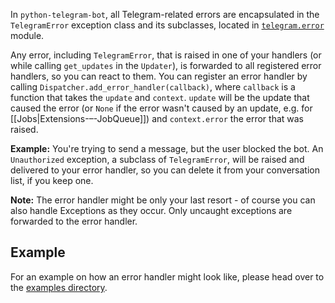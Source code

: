 In `python-telegram-bot`, all Telegram-related errors are encapsulated in the `TelegramError` exception class and its subclasses, located in [`telegram.error`](https://python-telegram-bot.readthedocs.io/en/stable/telegram.error.html) module.

Any error, including `TelegramError`, that is raised in one of your handlers (or while calling `get_updates` in the `Updater`), is forwarded to all registered error handlers, so you can react to them. You can register an error handler by calling `Dispatcher.add_error_handler(callback)`, where `callback` is a function that takes the `update` and `context`. `update` will be the update that caused the error (or `None` if the error wasn't caused by an update, e.g. for [[Jobs|Extensions-–-JobQueue]]) and `context.error` the error that was raised.

**Example:** You're trying to send a message, but the user blocked the bot. An `Unauthorized` exception, a subclass of `TelegramError`, will be raised and delivered to your error handler, so you can delete it from your conversation list, if you keep one.

**Note:** The error handler might be only your last resort - of course you can also handle Exceptions as they occur. Only uncaught exceptions are forwarded to the error handler.

## Example

For an example on how an error handler might look like, please head over to the [examples directory](https://github.com/python-telegram-bot/python-telegram-bot/tree/master/examples).
